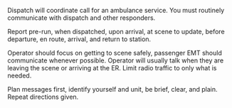 Dispatch will coordinate call for an ambulance service. You must routinely communicate with dispatch and other responders.

Report pre-run, when dispatched, upon arrival, at scene to update, before departure, en route, arrival, and return to station.

Operator should focus on getting to scene safely, passenger EMT should communicate whenever possible. Operator will usually talk when they are leaving the scene or arriving at the ER. Limit radio traffic to only what is needed.

Plan messages first, identify yourself and unit, be brief, clear, and plain. Repeat directions given.